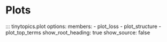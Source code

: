 # Plots

::: tinytopics.plot
    options:
      members:
        - plot_loss
        - plot_structure
        - plot_top_terms
      show_root_heading: true
      show_source: false
